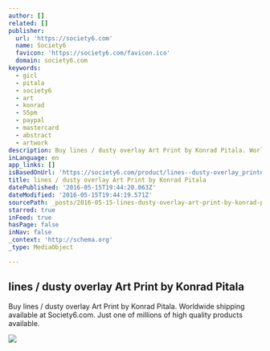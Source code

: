 ```yaml
---
author: []
related: []
publisher:
  url: 'https://society6.com'
  name: Society6
  favicon: 'https://society6.com/favicon.ico'
  domain: society6.com
keywords:
  - gicl
  - pitala
  - society6
  - art
  - konrad
  - 55pm
  - paypal
  - mastercard
  - abstract
  - artwork
description: Buy lines / dusty overlay Art Print by Konrad Pitala. Worldwide shipping available at Society6.com. Just one of millions of high quality products available.
inLanguage: en
app_links: []
isBasedOnUrl: 'https://society6.com/product/lines--dusty-overlay_print#1=45'
title: lines / dusty overlay Art Print by Konrad Pitala
datePublished: '2016-05-15T19:44:20.063Z'
dateModified: '2016-05-15T19:44:19.571Z'
sourcePath: _posts/2016-05-15-lines-dusty-overlay-art-print-by-konrad-pitala.md
starred: true
inFeed: true
hasPage: false
inNav: false
_context: 'http://schema.org'
_type: MediaObject

---
```

<article style=""><h1>lines / dusty overlay Art Print by Konrad Pitala</h1><p>Buy lines / dusty overlay Art Print by Konrad Pitala. Worldwide shipping available at Society6.com. Just one of millions of high quality products available.</p><img src="https://01.img.society6.com/society6/img/BsB37vvfO5WiaMyg97OG4zxb0wg/w_550,h_550/prints/~artwork/s6-0025/a/10757017_5686925.jpg?wait=1" /></article>